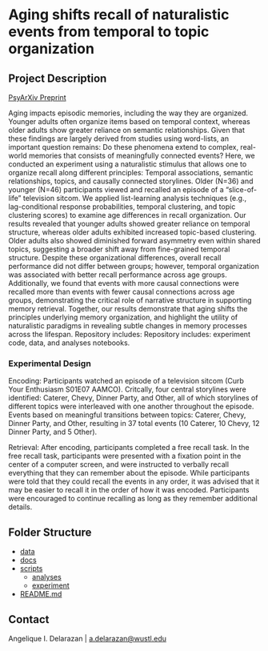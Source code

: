 # Aging shifts recall of naturalistic events from temporal to topic organization

## Project Description
[PsyArXiv Preprint]()

Aging impacts episodic memories, including the way they are organized. Younger adults often organize items based on temporal context, whereas older adults show greater reliance on semantic relationships. Given that these findings are largely derived from studies using word-lists, an important question remains: Do these phenomena extend to complex, real-world memories that consists of meaningfully connected events? Here, we conducted an experiment using a naturalistic stimulus that allows one to organize recall along different principles: Temporal associations, semantic relationships, topics, and causally connected storylines. Older (N=36) and younger (N=46) participants viewed and recalled an episode of a “slice-of-life” television sitcom. We applied list-learning analysis techniques (e.g., lag-conditional response probabilities, temporal clustering, and topic clustering scores) to examine age differences in recall organization. Our results revealed that younger adults showed greater reliance on temporal structure, whereas older adults exhibited increased topic-based clustering. Older adults also showed diminished forward asymmetry even within shared topics, suggesting a broader shift away from fine-grained temporal structure. Despite these organizational differences, overall recall performance did not differ between groups; however, temporal organization was associated with better recall performance across age groups. Additionally, we found that events with more causal connections were recalled more than events with fewer causal connections across age groups, demonstrating the critical role of narrative structure in supporting memory retrieval. Together, our results demonstrate that aging shifts the principles underlying memory organization, and highlight the utility of naturalistic paradigms in revealing subtle changes in memory processes across the lifespan. Repository includes: Repository includes: experiment code, data, and analyses notebooks.

### Experimental Design
Encoding: Participants watched an episode of a television sitcom (Curb Your Enthusiasm S01E07 AAMCO). Critcally, four central storylines were identified: Caterer, Chevy, Dinner Party, and Other, all of which storylines of different topics were interleaved with one another throughout the episode. Events based on meaningful transitions between topics: Caterer, Chevy, Dinner Party, and Other, resulting in 37 total events (10 Caterer, 10 Chevy, 12 Dinner Party, and 5 Other).

Retrieval: After encoding, participants completed a free recall task. In the free recall task, participants were presented with a fixation point in the center of a computer screen, and were instructed to verbally recall everything that they can remember about the episode. While participants were told that they could recall the events in any order, it was advised that it may be easier to recall it in the order of how it was encoded. Participants were encouraged to continue recalling as long as they remember additional details.

## Folder Structure
 * [data](./data/)
 * [docs](./docs/)
 * [scripts](./scripts/)
    * [analyses](./scripts/analyses/)
    * [experiment](./scripts/experiment/)
 * [README.md](./README.md)

## Contact
Angelique I. Delarazan | a.delarazan@wustl.edu
